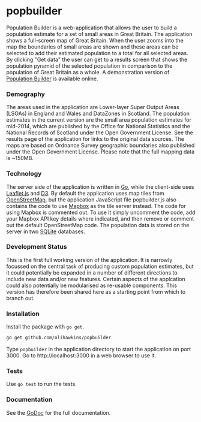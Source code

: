 # popbuilder
Population Builder is a web-application that allows the user to build a population estimate for a set of small areas in Great Britain. The application shows a full-screen map of Great Britain. When the user zooms into the map the boundaries of small areas are shown and these areas can be selected to add their estimated population to a total for all selected areas. By clicking "Get data" the user can get to a results screen that shows the population pyramid of the selected population in comparison to the population of Great Britain as a whole. A demonstration version of [Population Builder][pb] is available online.

### Demography

The areas used in the application are Lower-layer Super Output Areas (LSOAs) in England and Wales and DataZones in Scotland. The population estimates in the current version are the small area population estimates for mid-2014, which are published by the Office for National Statistics and the National Records of Scotland under the Open Government License. See the results page of the application for links to the original data sources. The maps are based on Ordnance Survey geographic boundaries also published under the Open Government License. Please note that the full mapping data is ~150MB.

### Technology

The server side of the application is written in [Go][go], while the client-side uses [Leaflet.js][lf] and [D3][d3]. By default the application uses map tiles from [OpenStreetMap][os], but the application JavaScript file popbuilder.js also contains the code to use [Mapbox][mb] as the tile server instead. The code for using Mapbox is commented out. To use it simply uncomment the code, add your Mapbox API key details where indicated, and then remove or comment out the default OpenStreetMap code. The population data is stored on the server in two [SQLite][sl] databases.

### Development Status

This is the first full working version of the application. It is narrowly focussed on the central task of producing custom population estimates, but it could potentially be expanded in a number of different directions to include new data and/or new features. Certain aspects of the applcation could also potentially be modularised as re-usable components. This version has therefore been shared here as a starting point from which to branch out.

### Installation
Install the package with `go get`.

```sh
go get github.com/olihawkins/popbuilder
```

Type `popbuilder` in the application directory to start the application on port 3000. Go to http://localhost:3000 in a web browser to use it.

### Tests
Use `go test` to run the tests.

### Documentation
See the [GoDoc][gd] for the full documentation.

   [pb]: <http://olihawkins.com/projects/popbuilder>
   [go]: <https://golang.org/>
   [lf]: <http://leafletjs.com/>
   [d3]: <http://d3js.org/>
   [os]: <http://www.openstreetmap.org/>
   [mb]: <https://www.mapbox.com/>
   [sl]: <https://www.sqlite.org/>
   [gd]: <https://godoc.org/github.com/olihawkins/popbuilder>

